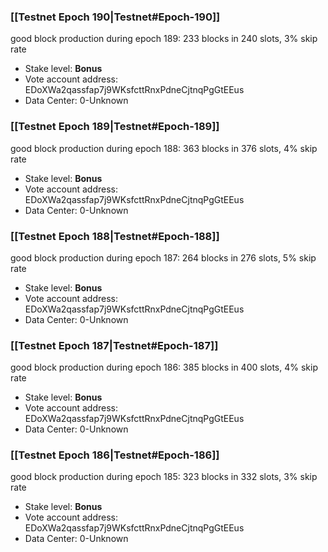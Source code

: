 ### [[Testnet Epoch 190|Testnet#Epoch-190]]
good block production during epoch 189: 233 blocks in 240 slots, 3% skip rate
* Stake level: **Bonus** 
* Vote account address: EDoXWa2qassfap7j9WKsfcttRnxPdneCjtnqPgGtEEus
* Data Center: 0-Unknown
### [[Testnet Epoch 189|Testnet#Epoch-189]]
good block production during epoch 188: 363 blocks in 376 slots, 4% skip rate
* Stake level: **Bonus** 
* Vote account address: EDoXWa2qassfap7j9WKsfcttRnxPdneCjtnqPgGtEEus
* Data Center: 0-Unknown
### [[Testnet Epoch 188|Testnet#Epoch-188]]
good block production during epoch 187: 264 blocks in 276 slots, 5% skip rate
* Stake level: **Bonus** 
* Vote account address: EDoXWa2qassfap7j9WKsfcttRnxPdneCjtnqPgGtEEus
* Data Center: 0-Unknown
### [[Testnet Epoch 187|Testnet#Epoch-187]]
good block production during epoch 186: 385 blocks in 400 slots, 4% skip rate
* Stake level: **Bonus** 
* Vote account address: EDoXWa2qassfap7j9WKsfcttRnxPdneCjtnqPgGtEEus
* Data Center: 0-Unknown
### [[Testnet Epoch 186|Testnet#Epoch-186]]
good block production during epoch 185: 323 blocks in 332 slots, 3% skip rate
* Stake level: **Bonus** 
* Vote account address: EDoXWa2qassfap7j9WKsfcttRnxPdneCjtnqPgGtEEus
* Data Center: 0-Unknown